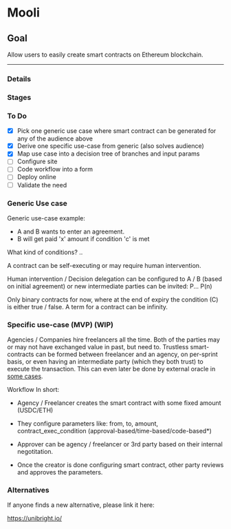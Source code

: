 # Mooli

## Goal

Allow users to easily create smart contracts on Ethereum blockchain. 

---

### Details



### Stages



### To Do

- [x] Pick one generic use case where smart contract can be generated for any of the audience above
- [x] Derive one specific use-case from generic (also solves audience)
- [x] Map use case into a decision tree of branches and input params
- [ ] Configure site
- [ ] Code workflow into a form
- [ ] Deploy online
- [ ] Validate the need

### Generic Use case

Generic use-case example: 
- A and B wants to enter an agreement.
- B will get paid 'x' amount if condition 'c' is met

What kind of conditions?
..

A contract can be self-executing or may require human intervention.

Human intervention / Decision delegation can be configured to A / B (based on initial agreement)
or
new intermediate parties can be invited:
P... P(n)

Only binary contracts for now, where at the end of expiry the condition (C) is either true / false. A term for a contract can be infinity.

### Specific use-case (MVP) (WIP)

Agencies / Companies hire freelancers all the time. Both of the parties may or may not have exchanged value in past, but need to. Trustless smart-contracts can be formed between freelancer and an agency, on per-sprint basis, or even having an intermediate party (which they both trust) to execute the transaction. This can even later be done by external oracle in [some cases](https://blog.chain.link/44-ways-to-enhance-your-smart-contract-with-chainlink/#).

Workflow In short:

- Agency / Freelancer creates the smart contract with some fixed amount (USDC/ETH)

- They configure parameters like: from, to, amount, contract_exec_condition (approval-based/time-based/code-based*)

- Approver can be agency / freelancer or 3rd party based on their internal negotitation.

- Once the creator is done configuring smart contract, other party reviews and approves the parameters.


### Alternatives

If anyone finds a new alternative, please link it here:

https://unibright.io/
